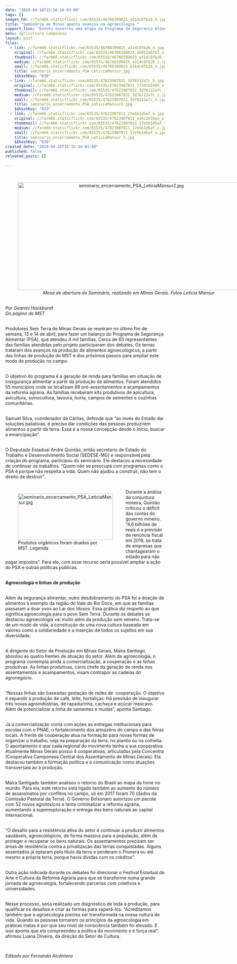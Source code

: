 ```yaml
---
date: "2019-04-16T15:26:16-03:00"
tags: []
images_hd: //farm66.staticflickr.com/65535/46708399025_a31dc8fb26_b.jpg
title: "Seminário em Minas aponta avanços na agroecologia "
support_line: "Evento encerrou uma etapa do Programa de Segurança Alimentar, implementado pelo\nmovimento em parceira com a Cáritas e a gestão passada do governo do Estado."
menu: agricultura camponesa
layout: post
files:
  - link: //farm66.staticflickr.com/65535/46708399025_a31dc8fb26_b.jpg
    original: //farm66.staticflickr.com/65535/46708399025_ab052ebf63_o.jpg
    thumbnail: //farm66.staticflickr.com/65535/46708399025_a31dc8fb26_t.jpg
    medium: //farm66.staticflickr.com/65535/46708399025_a31dc8fb26_z.jpg
    small: //farm66.staticflickr.com/65535/46708399025_a31dc8fb26_n.jpg
    title: seminario_encerramento_PSA_LeticiaMansur.jpg
    $$hashKey: "030"
  - link: //farm66.staticflickr.com/65535/47623907831_3d76112a7c_b.jpg
    original: //farm66.staticflickr.com/65535/47623907831_77281b5404_o.jpg
    thumbnail: //farm66.staticflickr.com/65535/47623907831_3d76112a7c_t.jpg
    medium: //farm66.staticflickr.com/65535/47623907831_3d76112a7c_z.jpg
    small: //farm66.staticflickr.com/65535/47623907831_3d76112a7c_n.jpg
    title: seminario_encerramento_PSA_LeticiaMansur2.jpg
    $$hashKey: "033"
  - link: //farm66.staticflickr.com/65535/47623907811_17e5b1dbaf_b.jpg
    original: //farm66.staticflickr.com/65535/47623907811_ea6c2e19aa_o.jpg
    thumbnail: //farm66.staticflickr.com/65535/47623907811_17e5b1dbaf_t.jpg
    medium: //farm66.staticflickr.com/65535/47623907811_17e5b1dbaf_z.jpg
    small: //farm66.staticflickr.com/65535/47623907811_17e5b1dbaf_n.jpg
    title: seminario_encerramento_PSA_LeticiaMansur 3.jpg
    $$hashKey: "036"
created_date: "2019-04-16T15:32:44-03:00"
published: false
releated_posts: []

---
```

<div>&nbsp;</div>

<div>
<div style="text-align:center">
<figure class="image" style="display:inline-block"><img alt="seminario_encerramento_PSA_LeticiaMansur2.jpg" height="340" src="//farm66.staticflickr.com/65535/47623907831_3d76112a7c_b.jpg" width="700" />
<figcaption><em>Mesa de abertura do Semin&aacute;rio, realizado em Minas Gerais. Fotos Let&iacute;cia Mansur</em></figcaption>
</figure>
</div>
</div>

<div>&nbsp;</div>

<div><em>Por Geanini Hackbardt</em></div>

<div><em>Da p&aacute;gina do MST</em><br />
&nbsp;</div>

<p>Produtores Sem Terra de Minas Gerais se reuniram no &uacute;ltimo fim de semana, 13 e 14 de abril, para fazer um balan&ccedil;o do Programa de Seguran&ccedil;a Alimentar (PSA), que atendeu 4 mil fam&iacute;lias. Cerca de 60 representantes das fam&iacute;lias atendidas pelo projeto participaram dos debates. Os temas trataram dos avan&ccedil;os na produ&ccedil;&atilde;o de alimentos agroecol&oacute;gicos, a partir das linhas de produ&ccedil;&atilde;o do MST e dos pr&oacute;ximos passos para ampliar este modo de produ&ccedil;&atilde;o no campo.</p>

<p><br />
O objetivo do programa &eacute; a gera&ccedil;&atilde;o de renda para fam&iacute;lias em situa&ccedil;&atilde;o de inseguran&ccedil;a alimentar a partir da produ&ccedil;&atilde;o de alimentos. Foram atendidos 55 munic&iacute;pios onde se localizam 88 pr&eacute;-assentamentos e acampamentos da reforma agr&aacute;ria. As fam&iacute;lias receberam kits produtivos de apicultura, avicultura, suinocultura, lavoura, horta, campos de sementes e cozinhas comunit&aacute;rias.</p>

<p><br />
Samuel Silva, coordenador da C&aacute;ritas, defende que &ldquo;ao inv&eacute;s do Estado dar solu&ccedil;&otilde;es paliativas, &eacute; preciso dar condi&ccedil;&otilde;es das pessoas produzirem alimentos a partir da terra. Essa &eacute; a nossa concep&ccedil;&atilde;o desde o in&iacute;cio, buscar a emancipa&ccedil;&atilde;o&rdquo;.</p>

<p><br />
O Deputado Estadual Andr&eacute; Quint&atilde;o, ent&atilde;o secretario de Estado do Trabalho e Desenvolvimento Social (SEDESE-MG) e respons&aacute;vel pela cria&ccedil;&atilde;o do programa, participou do semin&aacute;rio. Ele destacou a necessidade de continuar os trabalhos. &ldquo;Quem n&atilde;o se preocupa com programas como o PSA &eacute; porque n&atilde;o respeita a vida. Quem n&atilde;o ajudou a construir, n&atilde;o tem o direito de destruir&rdquo;.<br />
&nbsp;</p>

<figure class="image" style="float:left"><img alt="seminario_encerramento_PSA_LeticiaMansur.jpg" height="146" src="//farm66.staticflickr.com/65535/46708399025_a31dc8fb26_b.jpg" width="300" />
<figcaption>Produtos org&acirc;nicos foram doados por<br />
MST. Legenda</figcaption>
</figure>

<p>Durante a an&aacute;lise da conjuntura mineira, Quint&atilde;o criticou o d&eacute;ficit das contas do governo mineiro. &ldquo;4,6 bilh&otilde;es de reais &eacute; a previs&atilde;o de ren&uacute;ncia fiscal em 2019, se trata de empresas que chantagearam o estado para n&atilde;o pagar impostos&rdquo;. Para ele, com esse recurso seria poss&iacute;vel ampliar a a&ccedil;&atilde;o do PSA e outras pol&iacute;ticas p&uacute;blicas.</p>

<p><br />
<strong>Agroecologia e linhas de produ&ccedil;&atilde;o</strong><br />
&nbsp;</p>

<p>Al&eacute;m da seguran&ccedil;a alimentar, outro desdobramento do PSA foi a doa&ccedil;&atilde;o de alimentos &agrave; exemplo da regi&atilde;o do Vale do Rio Doce, em que as fam&iacute;lias passaram a doar ovos ao Lar dos Idosos. Essa pr&aacute;tica diz respeito ao que significa agroecologia para o povo Sem Terra. Durante os debates se destacou agroecologia vai muito al&eacute;m da produ&ccedil;&atilde;o sem veneno. Trata-se de um modo de vida, a constru&ccedil;&atilde;o de uma nova cultura baseada em valores como a solidariedade e a inser&ccedil;&atilde;o de todos os sujeitos em sua diversidade.<br />
&nbsp;</p>

<p>A dirigente do Setor de Produ&ccedil;&atilde;o em Minas Gerais, Ma&iacute;ra Santiago, abordou as quatro frentes de atua&ccedil;&atilde;o do setor. Al&eacute;m da agroecologia, o programa contempla ainda a comercializa&ccedil;&atilde;o, a coopera&ccedil;&atilde;o e as linhas produtivas. As linhas produtivas, carro chefe da gera&ccedil;&atilde;o de renda nos assentamentos e acampamentos, visam contrapor as cadeias do agroneg&oacute;cio.</p>

<p><br />
&ldquo;Nossas linhas s&atilde;o baseadas gesta&ccedil;&atilde;o de redes de&nbsp; coopera&ccedil;&atilde;o. O objetivo &eacute; expandir a produ&ccedil;&atilde;o de caf&eacute;, leite, hortali&ccedil;as. H&aacute; previs&atilde;o de inaugurar tr&ecirc;s novas agroind&uacute;strias, de rapadurinha, cacha&ccedil;a e a&ccedil;&uacute;car mascavo. Al&eacute;m de potencializar a linha de sementes e mudas&rdquo;, aponta Santiago.<br />
&nbsp;</p>

<p>J&aacute; a comercializa&ccedil;&atilde;o conta com a&ccedil;&otilde;es as entregas institucionais para escolas com o PNAE, o fortalecimento dos armaz&eacute;ns do campo e das feiras locais. A frente de coopera&ccedil;&atilde;o atua na forma&ccedil;&atilde;o para novas formas de organizar o trabalho, seja na prepara&ccedil;&atilde;o da terra, no plantio ou na colheita. O apontamento &eacute; que cada regional do movimento tenha a sua cooperativa. Atualmente Minas Gerais possui 4 cooperativas, articuladas pela Concentra (Cooperativa Camponesa Central dos Assentamento de Minas Gerais). Ela destacou tamb&eacute;m a forma&ccedil;&atilde;o pol&iacute;tica e a comunica&ccedil;&atilde;o como atua&ccedil;&otilde;es transversais ao &agrave; produ&ccedil;&atilde;o.</p>

<p><br />
Ma&iacute;ra Santigado tamb&eacute;m analisou o retorno do Brasil ao mapa da fome no mundo. Para ela, este retorno est&aacute; ligado tamb&eacute;m ao aumento do n&uacute;mero de assassinatos por conflitos no campo, s&oacute; em 2017 foram 70 (dados da Comiss&atilde;o Pastoral da Terra). O Governo Bolsonaro autorizou um pacote com 52 novos agrot&oacute;xicos e tenta criminalizar a reforma agr&aacute;ria, aumentando a superexplora&ccedil;&atilde;o e entrega dos bens naturais ao capital internacional.</p>

<p><br />
&ldquo;O desafio para a resist&ecirc;ncia ativa do setor &eacute; continuar a produzir alimentos saud&aacute;veis, agroecol&oacute;gicos, de forma massiva para a popula&ccedil;&atilde;o, al&eacute;m de proteger e recuperar os bens naturais. Os assentamentos precisam ser &aacute;reas de resist&ecirc;ncia contra a privatiza&ccedil;&atilde;o das terras conquistadas. Alguns assentados j&aacute; optaram pelo t&iacute;tulo da terra e perderam o Pronera ou at&eacute; mesmo a pr&oacute;pria terra, porque havia d&iacute;vidas com os cr&eacute;ditos&rdquo;.</p>

<p><br />
Outra a&ccedil;&atilde;o indicada durante os debates foi direcionar o Festival Estadual de Arte e Cultura da Reforma Agr&aacute;ria para que se transforme numa grande jornada de agroecologia, fortalecendo parcerias com coletivos e universidades.</p>

<p><br />
Nesse processo, seria realizado um diagn&oacute;stico de toda a produ&ccedil;&atilde;o, para qualificar os desafios e criar as formas para super&aacute;-los. &ldquo;Acreditamos tamb&eacute;m que a agroecologia precisa ser transformada na nossa cultura de vida. Quando as pessoas tornarem os princ&iacute;pios da agroecologia em pr&aacute;ticas inatas &eacute; por que seu n&iacute;vel de consci&ecirc;ncia tamb&eacute;m foi elevado. E isso aponta que ela compreendeu a pol&iacute;tica do movimento e &eacute; for&ccedil;a real&rdquo;, afirmou Luana Oliveira, da dire&ccedil;&atilde;o do Setor de Cultura.</p>

<p>&nbsp;</p>

<p><em>Editado por Fernanda Alc&acirc;ntara</em></p>
